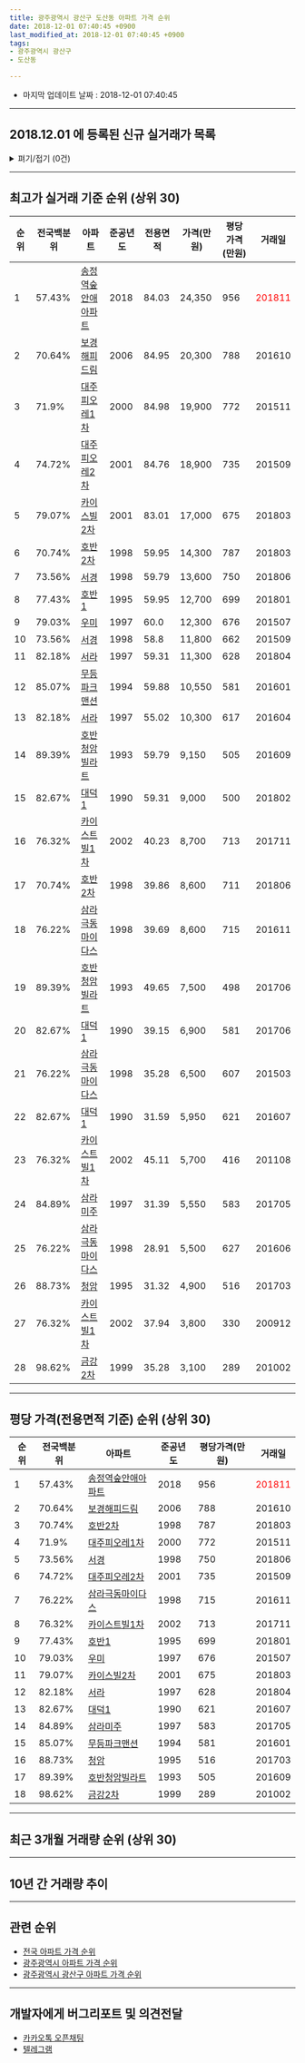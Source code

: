 ```yaml
---
title: 광주광역시 광산구 도산동 아파트 가격 순위
date: 2018-12-01 07:40:45 +0900
last_modified_at: 2018-12-01 07:40:45 +0900
tags:
- 광주광역시 광산구
- 도산동

---
```


* 마지막 업데이트 날짜 : 2018-12-01 07:40:45

---

## 2018.12.01 에 등록된 신규 실거래가 목록

<details>
<summary>펴기/접기 (0건)</summary>
<div markdown="1">

|아파트|전국백분위|준공년도|전용면적|가격(만원)|평당가격(만원)|거래일|
|---|---|---|---|---|---|---|
|없음|||||||


</div>
</details>

---

## 최고가 실거래 기준 순위 (상위 30)


|순위|전국백분위|아파트|준공년도|전용면적|가격(만원)|평당가격(만원)|거래일|
|---|---|---|---|---|---|---|---|
|1|57.43%|[송정역숲안애아파트](https://search.naver.com/search.naver?query=%EA%B4%91%EC%A3%BC%EA%B4%91%EC%97%AD%EC%8B%9C+%EA%B4%91%EC%82%B0%EA%B5%AC+%EB%8F%84%EC%82%B0%EB%8F%99+%EC%86%A1%EC%A0%95%EC%97%AD%EC%88%B2%EC%95%88%EC%95%A0%EC%95%84%ED%8C%8C%ED%8A%B8)|2018|84.03|24,350|956|<span style="color:red">201811</span>|
|2|70.64%|[보경해피드림](https://search.naver.com/search.naver?query=%EA%B4%91%EC%A3%BC%EA%B4%91%EC%97%AD%EC%8B%9C+%EA%B4%91%EC%82%B0%EA%B5%AC+%EB%8F%84%EC%82%B0%EB%8F%99+%EB%B3%B4%EA%B2%BD%ED%95%B4%ED%94%BC%EB%93%9C%EB%A6%BC)|2006|84.95|20,300|788|201610|
|3|71.9%|[대주피오레1차](https://search.naver.com/search.naver?query=%EA%B4%91%EC%A3%BC%EA%B4%91%EC%97%AD%EC%8B%9C+%EA%B4%91%EC%82%B0%EA%B5%AC+%EB%8F%84%EC%82%B0%EB%8F%99+%EB%8C%80%EC%A3%BC%ED%94%BC%EC%98%A4%EB%A0%881%EC%B0%A8)|2000|84.98|19,900|772|201511|
|4|74.72%|[대주피오레2차](https://search.naver.com/search.naver?query=%EA%B4%91%EC%A3%BC%EA%B4%91%EC%97%AD%EC%8B%9C+%EA%B4%91%EC%82%B0%EA%B5%AC+%EB%8F%84%EC%82%B0%EB%8F%99+%EB%8C%80%EC%A3%BC%ED%94%BC%EC%98%A4%EB%A0%882%EC%B0%A8)|2001|84.76|18,900|735|201509|
|5|79.07%|[카이스빌2차](https://search.naver.com/search.naver?query=%EA%B4%91%EC%A3%BC%EA%B4%91%EC%97%AD%EC%8B%9C+%EA%B4%91%EC%82%B0%EA%B5%AC+%EB%8F%84%EC%82%B0%EB%8F%99+%EC%B9%B4%EC%9D%B4%EC%8A%A4%EB%B9%8C2%EC%B0%A8)|2001|83.01|17,000|675|201803|
|6|70.74%|[호반2차](https://search.naver.com/search.naver?query=%EA%B4%91%EC%A3%BC%EA%B4%91%EC%97%AD%EC%8B%9C+%EA%B4%91%EC%82%B0%EA%B5%AC+%EB%8F%84%EC%82%B0%EB%8F%99+%ED%98%B8%EB%B0%982%EC%B0%A8)|1998|59.95|14,300|787|201803|
|7|73.56%|[서경](https://search.naver.com/search.naver?query=%EA%B4%91%EC%A3%BC%EA%B4%91%EC%97%AD%EC%8B%9C+%EA%B4%91%EC%82%B0%EA%B5%AC+%EB%8F%84%EC%82%B0%EB%8F%99+%EC%84%9C%EA%B2%BD)|1998|59.79|13,600|750|201806|
|8|77.43%|[호반1](https://search.naver.com/search.naver?query=%EA%B4%91%EC%A3%BC%EA%B4%91%EC%97%AD%EC%8B%9C+%EA%B4%91%EC%82%B0%EA%B5%AC+%EB%8F%84%EC%82%B0%EB%8F%99+%ED%98%B8%EB%B0%981)|1995|59.95|12,700|699|201801|
|9|79.03%|[우미](https://search.naver.com/search.naver?query=%EA%B4%91%EC%A3%BC%EA%B4%91%EC%97%AD%EC%8B%9C+%EA%B4%91%EC%82%B0%EA%B5%AC+%EB%8F%84%EC%82%B0%EB%8F%99+%EC%9A%B0%EB%AF%B8)|1997|60.0|12,300|676|201507|
|10|73.56%|[서경](https://search.naver.com/search.naver?query=%EA%B4%91%EC%A3%BC%EA%B4%91%EC%97%AD%EC%8B%9C+%EA%B4%91%EC%82%B0%EA%B5%AC+%EB%8F%84%EC%82%B0%EB%8F%99+%EC%84%9C%EA%B2%BD)|1998|58.8|11,800|662|201509|
|11|82.18%|[서라](https://search.naver.com/search.naver?query=%EA%B4%91%EC%A3%BC%EA%B4%91%EC%97%AD%EC%8B%9C+%EA%B4%91%EC%82%B0%EA%B5%AC+%EB%8F%84%EC%82%B0%EB%8F%99+%EC%84%9C%EB%9D%BC)|1997|59.31|11,300|628|201804|
|12|85.07%|[무등파크맨션](https://search.naver.com/search.naver?query=%EA%B4%91%EC%A3%BC%EA%B4%91%EC%97%AD%EC%8B%9C+%EA%B4%91%EC%82%B0%EA%B5%AC+%EB%8F%84%EC%82%B0%EB%8F%99+%EB%AC%B4%EB%93%B1%ED%8C%8C%ED%81%AC%EB%A7%A8%EC%85%98)|1994|59.88|10,550|581|201601|
|13|82.18%|[서라](https://search.naver.com/search.naver?query=%EA%B4%91%EC%A3%BC%EA%B4%91%EC%97%AD%EC%8B%9C+%EA%B4%91%EC%82%B0%EA%B5%AC+%EB%8F%84%EC%82%B0%EB%8F%99+%EC%84%9C%EB%9D%BC)|1997|55.02|10,300|617|201604|
|14|89.39%|[호반청암빌라트](https://search.naver.com/search.naver?query=%EA%B4%91%EC%A3%BC%EA%B4%91%EC%97%AD%EC%8B%9C+%EA%B4%91%EC%82%B0%EA%B5%AC+%EB%8F%84%EC%82%B0%EB%8F%99+%ED%98%B8%EB%B0%98%EC%B2%AD%EC%95%94%EB%B9%8C%EB%9D%BC%ED%8A%B8)|1993|59.79|9,150|505|201609|
|15|82.67%|[대덕1](https://search.naver.com/search.naver?query=%EA%B4%91%EC%A3%BC%EA%B4%91%EC%97%AD%EC%8B%9C+%EA%B4%91%EC%82%B0%EA%B5%AC+%EB%8F%84%EC%82%B0%EB%8F%99+%EB%8C%80%EB%8D%951)|1990|59.31|9,000|500|201802|
|16|76.32%|[카이스트빌1차](https://search.naver.com/search.naver?query=%EA%B4%91%EC%A3%BC%EA%B4%91%EC%97%AD%EC%8B%9C+%EA%B4%91%EC%82%B0%EA%B5%AC+%EB%8F%84%EC%82%B0%EB%8F%99+%EC%B9%B4%EC%9D%B4%EC%8A%A4%ED%8A%B8%EB%B9%8C1%EC%B0%A8)|2002|40.23|8,700|713|201711|
|17|70.74%|[호반2차](https://search.naver.com/search.naver?query=%EA%B4%91%EC%A3%BC%EA%B4%91%EC%97%AD%EC%8B%9C+%EA%B4%91%EC%82%B0%EA%B5%AC+%EB%8F%84%EC%82%B0%EB%8F%99+%ED%98%B8%EB%B0%982%EC%B0%A8)|1998|39.86|8,600|711|201806|
|18|76.22%|[삼라극동마이다스](https://search.naver.com/search.naver?query=%EA%B4%91%EC%A3%BC%EA%B4%91%EC%97%AD%EC%8B%9C+%EA%B4%91%EC%82%B0%EA%B5%AC+%EB%8F%84%EC%82%B0%EB%8F%99+%EC%82%BC%EB%9D%BC%EA%B7%B9%EB%8F%99%EB%A7%88%EC%9D%B4%EB%8B%A4%EC%8A%A4)|1998|39.69|8,600|715|201611|
|19|89.39%|[호반청암빌라트](https://search.naver.com/search.naver?query=%EA%B4%91%EC%A3%BC%EA%B4%91%EC%97%AD%EC%8B%9C+%EA%B4%91%EC%82%B0%EA%B5%AC+%EB%8F%84%EC%82%B0%EB%8F%99+%ED%98%B8%EB%B0%98%EC%B2%AD%EC%95%94%EB%B9%8C%EB%9D%BC%ED%8A%B8)|1993|49.65|7,500|498|201706|
|20|82.67%|[대덕1](https://search.naver.com/search.naver?query=%EA%B4%91%EC%A3%BC%EA%B4%91%EC%97%AD%EC%8B%9C+%EA%B4%91%EC%82%B0%EA%B5%AC+%EB%8F%84%EC%82%B0%EB%8F%99+%EB%8C%80%EB%8D%951)|1990|39.15|6,900|581|201706|
|21|76.22%|[삼라극동마이다스](https://search.naver.com/search.naver?query=%EA%B4%91%EC%A3%BC%EA%B4%91%EC%97%AD%EC%8B%9C+%EA%B4%91%EC%82%B0%EA%B5%AC+%EB%8F%84%EC%82%B0%EB%8F%99+%EC%82%BC%EB%9D%BC%EA%B7%B9%EB%8F%99%EB%A7%88%EC%9D%B4%EB%8B%A4%EC%8A%A4)|1998|35.28|6,500|607|201503|
|22|82.67%|[대덕1](https://search.naver.com/search.naver?query=%EA%B4%91%EC%A3%BC%EA%B4%91%EC%97%AD%EC%8B%9C+%EA%B4%91%EC%82%B0%EA%B5%AC+%EB%8F%84%EC%82%B0%EB%8F%99+%EB%8C%80%EB%8D%951)|1990|31.59|5,950|621|201607|
|23|76.32%|[카이스트빌1차](https://search.naver.com/search.naver?query=%EA%B4%91%EC%A3%BC%EA%B4%91%EC%97%AD%EC%8B%9C+%EA%B4%91%EC%82%B0%EA%B5%AC+%EB%8F%84%EC%82%B0%EB%8F%99+%EC%B9%B4%EC%9D%B4%EC%8A%A4%ED%8A%B8%EB%B9%8C1%EC%B0%A8)|2002|45.11|5,700|416|201108|
|24|84.89%|[삼라미주](https://search.naver.com/search.naver?query=%EA%B4%91%EC%A3%BC%EA%B4%91%EC%97%AD%EC%8B%9C+%EA%B4%91%EC%82%B0%EA%B5%AC+%EB%8F%84%EC%82%B0%EB%8F%99+%EC%82%BC%EB%9D%BC%EB%AF%B8%EC%A3%BC)|1997|31.39|5,550|583|201705|
|25|76.22%|[삼라극동마이다스](https://search.naver.com/search.naver?query=%EA%B4%91%EC%A3%BC%EA%B4%91%EC%97%AD%EC%8B%9C+%EA%B4%91%EC%82%B0%EA%B5%AC+%EB%8F%84%EC%82%B0%EB%8F%99+%EC%82%BC%EB%9D%BC%EA%B7%B9%EB%8F%99%EB%A7%88%EC%9D%B4%EB%8B%A4%EC%8A%A4)|1998|28.91|5,500|627|201606|
|26|88.73%|[청암](https://search.naver.com/search.naver?query=%EA%B4%91%EC%A3%BC%EA%B4%91%EC%97%AD%EC%8B%9C+%EA%B4%91%EC%82%B0%EA%B5%AC+%EB%8F%84%EC%82%B0%EB%8F%99+%EC%B2%AD%EC%95%94)|1995|31.32|4,900|516|201703|
|27|76.32%|[카이스트빌1차](https://search.naver.com/search.naver?query=%EA%B4%91%EC%A3%BC%EA%B4%91%EC%97%AD%EC%8B%9C+%EA%B4%91%EC%82%B0%EA%B5%AC+%EB%8F%84%EC%82%B0%EB%8F%99+%EC%B9%B4%EC%9D%B4%EC%8A%A4%ED%8A%B8%EB%B9%8C1%EC%B0%A8)|2002|37.94|3,800|330|200912|
|28|98.62%|[금강2차](https://search.naver.com/search.naver?query=%EA%B4%91%EC%A3%BC%EA%B4%91%EC%97%AD%EC%8B%9C+%EA%B4%91%EC%82%B0%EA%B5%AC+%EB%8F%84%EC%82%B0%EB%8F%99+%EA%B8%88%EA%B0%952%EC%B0%A8)|1999|35.28|3,100|289|201002|


---

## 평당 가격(전용면적 기준) 순위 (상위 30)


|순위|전국백분위|아파트|준공년도|평당가격(만원)|거래일|
|---|---|---|---|---|---|
|1|57.43%|[송정역숲안애아파트](https://search.naver.com/search.naver?query=%EA%B4%91%EC%A3%BC%EA%B4%91%EC%97%AD%EC%8B%9C+%EA%B4%91%EC%82%B0%EA%B5%AC+%EB%8F%84%EC%82%B0%EB%8F%99+%EC%86%A1%EC%A0%95%EC%97%AD%EC%88%B2%EC%95%88%EC%95%A0%EC%95%84%ED%8C%8C%ED%8A%B8)|2018|956|<span style="color:red">201811</span>|
|2|70.64%|[보경해피드림](https://search.naver.com/search.naver?query=%EA%B4%91%EC%A3%BC%EA%B4%91%EC%97%AD%EC%8B%9C+%EA%B4%91%EC%82%B0%EA%B5%AC+%EB%8F%84%EC%82%B0%EB%8F%99+%EB%B3%B4%EA%B2%BD%ED%95%B4%ED%94%BC%EB%93%9C%EB%A6%BC)|2006|788|201610|
|3|70.74%|[호반2차](https://search.naver.com/search.naver?query=%EA%B4%91%EC%A3%BC%EA%B4%91%EC%97%AD%EC%8B%9C+%EA%B4%91%EC%82%B0%EA%B5%AC+%EB%8F%84%EC%82%B0%EB%8F%99+%ED%98%B8%EB%B0%982%EC%B0%A8)|1998|787|201803|
|4|71.9%|[대주피오레1차](https://search.naver.com/search.naver?query=%EA%B4%91%EC%A3%BC%EA%B4%91%EC%97%AD%EC%8B%9C+%EA%B4%91%EC%82%B0%EA%B5%AC+%EB%8F%84%EC%82%B0%EB%8F%99+%EB%8C%80%EC%A3%BC%ED%94%BC%EC%98%A4%EB%A0%881%EC%B0%A8)|2000|772|201511|
|5|73.56%|[서경](https://search.naver.com/search.naver?query=%EA%B4%91%EC%A3%BC%EA%B4%91%EC%97%AD%EC%8B%9C+%EA%B4%91%EC%82%B0%EA%B5%AC+%EB%8F%84%EC%82%B0%EB%8F%99+%EC%84%9C%EA%B2%BD)|1998|750|201806|
|6|74.72%|[대주피오레2차](https://search.naver.com/search.naver?query=%EA%B4%91%EC%A3%BC%EA%B4%91%EC%97%AD%EC%8B%9C+%EA%B4%91%EC%82%B0%EA%B5%AC+%EB%8F%84%EC%82%B0%EB%8F%99+%EB%8C%80%EC%A3%BC%ED%94%BC%EC%98%A4%EB%A0%882%EC%B0%A8)|2001|735|201509|
|7|76.22%|[삼라극동마이다스](https://search.naver.com/search.naver?query=%EA%B4%91%EC%A3%BC%EA%B4%91%EC%97%AD%EC%8B%9C+%EA%B4%91%EC%82%B0%EA%B5%AC+%EB%8F%84%EC%82%B0%EB%8F%99+%EC%82%BC%EB%9D%BC%EA%B7%B9%EB%8F%99%EB%A7%88%EC%9D%B4%EB%8B%A4%EC%8A%A4)|1998|715|201611|
|8|76.32%|[카이스트빌1차](https://search.naver.com/search.naver?query=%EA%B4%91%EC%A3%BC%EA%B4%91%EC%97%AD%EC%8B%9C+%EA%B4%91%EC%82%B0%EA%B5%AC+%EB%8F%84%EC%82%B0%EB%8F%99+%EC%B9%B4%EC%9D%B4%EC%8A%A4%ED%8A%B8%EB%B9%8C1%EC%B0%A8)|2002|713|201711|
|9|77.43%|[호반1](https://search.naver.com/search.naver?query=%EA%B4%91%EC%A3%BC%EA%B4%91%EC%97%AD%EC%8B%9C+%EA%B4%91%EC%82%B0%EA%B5%AC+%EB%8F%84%EC%82%B0%EB%8F%99+%ED%98%B8%EB%B0%981)|1995|699|201801|
|10|79.03%|[우미](https://search.naver.com/search.naver?query=%EA%B4%91%EC%A3%BC%EA%B4%91%EC%97%AD%EC%8B%9C+%EA%B4%91%EC%82%B0%EA%B5%AC+%EB%8F%84%EC%82%B0%EB%8F%99+%EC%9A%B0%EB%AF%B8)|1997|676|201507|
|11|79.07%|[카이스빌2차](https://search.naver.com/search.naver?query=%EA%B4%91%EC%A3%BC%EA%B4%91%EC%97%AD%EC%8B%9C+%EA%B4%91%EC%82%B0%EA%B5%AC+%EB%8F%84%EC%82%B0%EB%8F%99+%EC%B9%B4%EC%9D%B4%EC%8A%A4%EB%B9%8C2%EC%B0%A8)|2001|675|201803|
|12|82.18%|[서라](https://search.naver.com/search.naver?query=%EA%B4%91%EC%A3%BC%EA%B4%91%EC%97%AD%EC%8B%9C+%EA%B4%91%EC%82%B0%EA%B5%AC+%EB%8F%84%EC%82%B0%EB%8F%99+%EC%84%9C%EB%9D%BC)|1997|628|201804|
|13|82.67%|[대덕1](https://search.naver.com/search.naver?query=%EA%B4%91%EC%A3%BC%EA%B4%91%EC%97%AD%EC%8B%9C+%EA%B4%91%EC%82%B0%EA%B5%AC+%EB%8F%84%EC%82%B0%EB%8F%99+%EB%8C%80%EB%8D%951)|1990|621|201607|
|14|84.89%|[삼라미주](https://search.naver.com/search.naver?query=%EA%B4%91%EC%A3%BC%EA%B4%91%EC%97%AD%EC%8B%9C+%EA%B4%91%EC%82%B0%EA%B5%AC+%EB%8F%84%EC%82%B0%EB%8F%99+%EC%82%BC%EB%9D%BC%EB%AF%B8%EC%A3%BC)|1997|583|201705|
|15|85.07%|[무등파크맨션](https://search.naver.com/search.naver?query=%EA%B4%91%EC%A3%BC%EA%B4%91%EC%97%AD%EC%8B%9C+%EA%B4%91%EC%82%B0%EA%B5%AC+%EB%8F%84%EC%82%B0%EB%8F%99+%EB%AC%B4%EB%93%B1%ED%8C%8C%ED%81%AC%EB%A7%A8%EC%85%98)|1994|581|201601|
|16|88.73%|[청암](https://search.naver.com/search.naver?query=%EA%B4%91%EC%A3%BC%EA%B4%91%EC%97%AD%EC%8B%9C+%EA%B4%91%EC%82%B0%EA%B5%AC+%EB%8F%84%EC%82%B0%EB%8F%99+%EC%B2%AD%EC%95%94)|1995|516|201703|
|17|89.39%|[호반청암빌라트](https://search.naver.com/search.naver?query=%EA%B4%91%EC%A3%BC%EA%B4%91%EC%97%AD%EC%8B%9C+%EA%B4%91%EC%82%B0%EA%B5%AC+%EB%8F%84%EC%82%B0%EB%8F%99+%ED%98%B8%EB%B0%98%EC%B2%AD%EC%95%94%EB%B9%8C%EB%9D%BC%ED%8A%B8)|1993|505|201609|
|18|98.62%|[금강2차](https://search.naver.com/search.naver?query=%EA%B4%91%EC%A3%BC%EA%B4%91%EC%97%AD%EC%8B%9C+%EA%B4%91%EC%82%B0%EA%B5%AC+%EB%8F%84%EC%82%B0%EB%8F%99+%EA%B8%88%EA%B0%952%EC%B0%A8)|1999|289|201002|


---

## 최근 3개월 거래량 순위 (상위 30)


<div style="width:100%;">
    <canvas id="deal_count_ranking" height="250"></canvas>
</div>


<script>
new Chart(document.getElementById("deal_count_ranking"), {
    type: 'horizontalBar',
    data: {
        labels: ['호반2차', '우미', '대주피오레1차', '서경', '대덕1', '호반1', '삼라극동마이다스', '호반청암빌라트', '대주피오레2차', '카이스빌2차', '송정역숲안애아파트'],
        datasets: [{
            label: '실거래 수',
            data: [6, 5, 5, 3, 2, 2, 2, 1, 1, 1, 1],
            borderColor: "rgba(255, 0, 128, 1)",
            backgroundColor: "rgba(255, 0, 128, 0.5)",
            fill: false,
        }]
    },
    options: {
        responsive: true,
        title: {
            display: true,
            text: '최근 3개월 거래량 순위'
        },
        tooltips: {
            mode: 'index',
            intersect: false,
            callbacks: {
                title: function(tooltipItems, data) {
                    return "실거래 수:";
                },
                label: function(tooltipItem, data) {
                    return data.labels[tooltipItem.index] + ": " + tooltipItem.xLabel;
                }
            }
        },
        hover: {
            mode: 'nearest',
            intersect: true
        },
        scales: {
            xAxes: [{
                display: true,
                scaleLabel: {
                    display: true,
                    labelString: '실거래 수'
                },
                ticks: {
                    suggestedMin: 0,
                }
            }],
            yAxes: [{
                display: true,
                ticks: {
                    autoSkip: false,
                    callback: function(value, index, values) {
                        if (value.length > 15)
                            return value.substr(0, 13) + "...";
                        else
                            return value;
                    }
                },
                scaleLabel: {
                    display: false,
                }
            }]
        }
    }
});

</script>


---

## 10년 간 거래량 추이


<div style="width:100%;">
    <canvas id="deal_progress" height="250"></canvas>
</div>

<script>
new Chart(document.getElementById("deal_progress"), {
    type: 'line',
    data: {
        labels: ['200812','200901','200902','200903','200904','200905','200906','200907','200908','200909','200910','200911','200912','201001','201002','201003','201004','201005','201006','201007','201008','201009','201010','201011','201012','201101','201102','201103','201104','201105','201106','201107','201108','201109','201110','201111','201112','201201','201202','201203','201204','201205','201206','201207','201208','201209','201210','201211','201212','201301','201302','201303','201304','201305','201306','201307','201308','201309','201310','201311','201312','201401','201402','201403','201404','201405','201406','201407','201408','201409','201410','201411','201412','201501','201502','201503','201504','201505','201506','201507','201508','201509','201510','201511','201512','201601','201602','201603','201604','201605','201606','201607','201608','201609','201610','201611','201612','201701','201702','201703','201704','201705','201706','201707','201708','201709','201710','201711','201712','201801','201802','201803','201804','201805','201806','201807','201808','201809','201810','201811','201812'],
        datasets: [{
            label: '실거래 수',
            pointRadius: 1,
            data: [22, 16, 27, 20, 38, 18, 20, 23, 29, 25, 12, 27, 15, 22, 16, 22, 18, 13, 19, 19, 22, 23, 35, 23, 22, 20, 25, 28, 31, 23, 18, 15, 14, 8, 16, 15, 14, 16, 25, 20, 15, 19, 18, 13, 12, 9, 22, 21, 11, 8, 19, 18, 15, 16, 13, 9, 14, 18, 18, 7, 15, 19, 25, 32, 26, 18, 18, 32, 21, 26, 25, 31, 19, 23, 30, 25, 29, 19, 21, 27, 17, 8, 11, 21, 19, 5, 13, 13, 13, 9, 35, 32, 61, 57, 43, 35, 16, 8, 22, 19, 14, 20, 22, 20, 9, 15, 12, 15, 11, 7, 12, 21, 12, 15, 22, 15, 14, 12, 22, 7, 0],
            borderColor: "rgba(255, 201, 14, 1)",
            backgroundColor: "rgba(255, 201, 14, 0.5)",
            fill: true,
        }]
    },
    options: {
        responsive: true,
        title: {
            display: true,
            text: '10년간 거래량 추이'
        },
        tooltips: {
            mode: 'index',
            intersect: false,
        },
        hover: {
            mode: 'nearest',
            intersect: true
        },
        scales: {
            xAxes: [{
                display: true,
                scaleLabel: {
                    display: true,
                    labelString: '년/월'
                }
            }],
            yAxes: [{
                display: true,
                ticks: {
                    suggestedMin: 0,
                },
                scaleLabel: {
                    display: true,
                    labelString: '실거래 수'
                }
            }]
        }
    }
});

</script>


---

## 관련 순위

- [전국 아파트 가격 순위](https://inasie.github.io/apt-ranking/전국)
- [광주광역시 아파트 가격 순위](https://inasie.github.io/apt-ranking/광주광역시)
- [광주광역시 광산구 아파트 가격 순위](https://inasie.github.io/apt-ranking/광주광역시-광산구)


---

## 개발자에게 버그리포트 및 의견전달

- [카카오톡 오픈채팅](https://open.kakao.com/o/gLJUAP4)
- [텔레그램](https://t.me/inasie)

